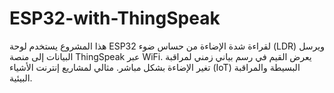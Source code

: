 # ESP32-with-ThingSpeak
هذا المشروع يستخدم لوحة ESP32 لقراءة شدة الإضاءة من حساس ضوء (LDR) ويرسل البيانات إلى منصة ThingSpeak عبر WiFi. يعرض القيم في رسم بياني زمني لمراقبة تغير الإضاءة بشكل مباشر. مثالي لمشاريع إنترنت الأشياء (IoT) البسيطة والمراقبة البيئية.
